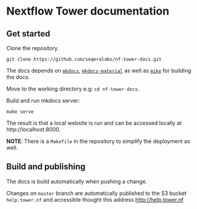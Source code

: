 # Nextflow Tower documentation 

## Get started

Clone the repository.
```
git clone https://github.com/seqeralabs/nf-tower-docs.git
```

The docs depends on [`mkdocs`](https://www.mkdocs.org/), [`mkdocs-material`](https://squidfunk.github.io/mkdocs-material/getting-started/) as well as [`mike`](https://github.com/jimporter/mike) for building the docs.


Move to the working directory e.g: `cd nf-tower-docs`.

Build and run mkdocs server:
```
make serve
```

The result is that a local website is run and can be accessed locally at http://localhost:8000.

**NOTE**: There is a `Makefile` in the repository to simplify the deployment as well.

## Build and publishing 

The docs is build automatically when pushing a change. 

Changes on `master` branch are automatically published to the S3 bucket `help.tower.nf` 
and accessible thought this address http://help.tower.nf
  
